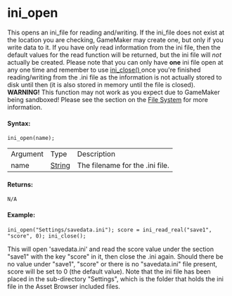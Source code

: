 # ini_open

This opens an ini_file for reading and/writing. If the ini_file does not
exist at the location you are checking, GameMaker may create one, but
only if you write data to it. If you have only read information from the
ini file, then the default values for the read function will be
returned, but the ini file will *not* actually be created. Please note
that you can only have **one** ini file open at any one time and
remember to use [ ini_close() ](ini_close) once you're finished
reading/writing from the .ini file as the information is not actually
stored to disk until then (it is also stored in memory until the file is
closed). **WARNING!** This function may not work as you expect due to
GameMaker being sandboxed! Please see the section on the [File
System](../../../../Additional_Information/The_File_System) for more
information.

#### Syntax:

``` gml
ini_open(name);
```

|          |                                                                           |                                 |
|----------|---------------------------------------------------------------------------|---------------------------------|
| Argument | Type                                                                      | Description                     |
| name     |  [String](../../../../../GameMaker_Language/GML_Overview/Data_Types)  | The filename for the .ini file. |

#### Returns:

``` gml
N/A
```

#### Example:

``` gml
ini_open("Settings/savedata.ini"); score = ini_read_real("save1", "score", 0); ini_close();
```

This will open 'savedata.ini' and read the score value under the section
"save1" with the key "score" in it, then close the .ini again. Should
there be no value under "save1", "score" or there is no "savedata.ini"
file present, score will be set to 0 (the default value). Note that the
ini file has been placed in the sub-directory "Settings", which is the
folder that holds the ini file in the Asset Browser included files.
